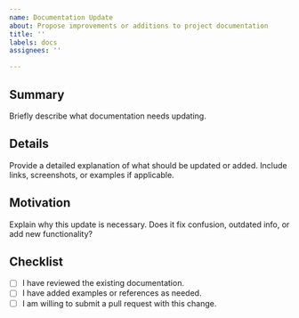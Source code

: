 ```yaml
---
name: Documentation Update
about: Propose improvements or additions to project documentation
title: ''
labels: docs
assignees: ''

---
```


## Summary

Briefly describe what documentation needs updating.

## Details

Provide a detailed explanation of what should be updated or added. Include links, screenshots, or examples if
applicable.

## Motivation

Explain why this update is necessary. Does it fix confusion, outdated info, or add new functionality?

## Checklist

- [ ] I have reviewed the existing documentation.
- [ ] I have added examples or references as needed.
- [ ] I am willing to submit a pull request with this change.
